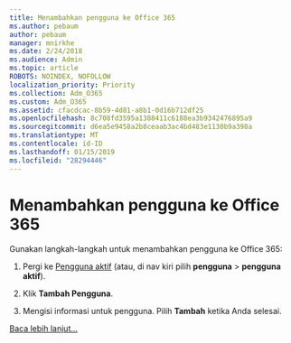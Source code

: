 ```yaml
---
title: Menambahkan pengguna ke Office 365
ms.author: pebaum
author: pebaum
manager: mnirkhe
ms.date: 2/24/2018
ms.audience: Admin
ms.topic: article
ROBOTS: NOINDEX, NOFOLLOW
localization_priority: Priority
ms.collection: Adm_O365
ms.custom: Adm_O365
ms.assetid: cfacdcac-8b59-4d81-a8b1-0d16b712df25
ms.openlocfilehash: 8c708fd3595a1388411c6188ea3b9342476895a9
ms.sourcegitcommit: d6ea5e9458a2b8ceaab3ac4bd483e1130b9a398a
ms.translationtype: MT
ms.contentlocale: id-ID
ms.lasthandoff: 01/15/2019
ms.locfileid: "28294446"
---
```

# <a name="add-a-user-to-office-365"></a>Menambahkan pengguna ke Office 365

Gunakan langkah-langkah untuk menambahkan pengguna ke Office 365:
  
1. Pergi ke [Pengguna aktif](https://support.office.com/article/https://portal.office.com/adminportal/home.aspx#/users) (atau, di nav kiri pilih **pengguna** \> **pengguna aktif**).
    
2. Klik **Tambah Pengguna**.
    
3. Mengisi informasi untuk pengguna. Pilih **Tambah** ketika Anda selesai. 
    
[Baca lebih lanjut...](https://support.office.com/article/1970f7d6-03b5-442f-b385-5880b9c256ec)
  

